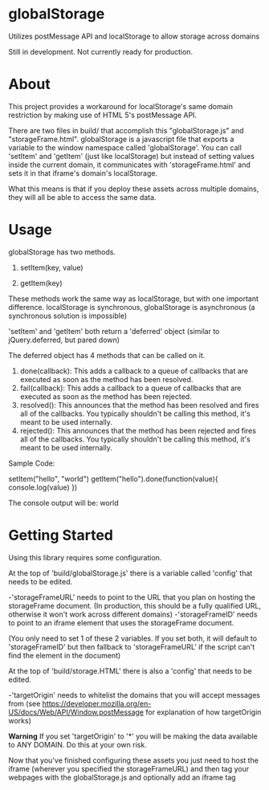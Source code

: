 globalStorage
=============

Utilizes postMessage API and localStorage to allow storage across domains

Still in development. Not currently ready for production.


About
=============

This project provides a workaround for localStorage's same domain restriction by making use of HTML 5's postMessage API.

There are two files in build/ that accomplish this "globalStorage.js" and "storageFrame.html". globalStorage is a javascript
file that exports a variable to the window namespace called 'globalStorage'. You can call 'setItem' and 'getItem' (just
like localStorage) but instead of setting values inside the current domain, it communicates with 'storageFrame.html' and
sets it in that iframe's domain's localStorage.

What this means is that if you deploy these assets across multiple domains, they will all be able to access the same data.


Usage
=============

globalStorage has two methods.

1) setItem(key, value)

2) getItem(key)

These methods work the same way as localStorage, but with one important difference. localStorage is synchronous, globalStorage
is asynchronous (a synchronous solution is impossible)

'setItem' and 'getItem' both return a 'deferred' object (similar to jQuery.deferred, but pared down)

The deferred object has 4 methods that can be called on it.

1) done(callback): This adds a callback to a queue of callbacks that are executed as soon as the method has been resolved.
2) fail(callback): This adds a callback to a queue of callbacks that are executed as soon as the method has been rejected.
3) resolved(): This announces that the method has been resolved and fires all of the callbacks. You typically shouldn't be calling this method, it's meant to be used internally.
3) rejected(): This announces that the method has been rejected and fires all of the callbacks. You typically shouldn't be calling this method, it's meant to be used internally.


Sample Code:

setItem("hello", "world")
getItem("hello").done(function(value){ console.log(value) })

The console output will be: world




Getting Started
=============

Using this library requires some configuration.

At the top of 'build/globalStorage.js' there is a variable called 'config' that needs to be edited.

-'storageFrameURL' needs to point to the URL that you plan on hosting the storageFrame document. (In production, this should
be a fully qualified URL, otherwise it won't work across different domains)
-'storageFrameID' needs to point to an iframe element that uses the storageFrame document.

(You only need to set 1 of these 2 variables. If you set both, it will default to 'storageFrameID' but then fallback
to 'storageFrameURL' if the script can't find the element in the document)


At the top of 'build/storage.HTML' there is also a 'config' that needs to be edited.

-'targetOrigin' needs to whitelist the domains that you will accept messages from (see https://developer.mozilla.org/en-US/docs/Web/API/Window.postMessage
for explanation of how targetOrigin works)

**Warning** If you set 'targetOrigin' to '*' you will be making the data available to ANY DOMAIN. Do this at your own risk.


Now that you've finished configuring these assets you just need to host the iframe (wherever you specified the storageFrameURL) and then tag your webpages
with the globalStorage.js and optionally add an iframe tag